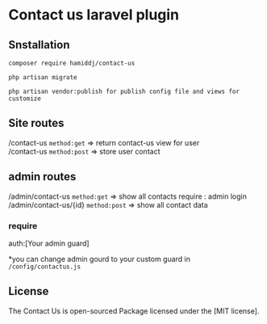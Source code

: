 # Contact us laravel plugin

## Snstallation

  `composer require hamiddj/contact-us` <br />
  
  `php artisan migrate` <br />
  
  `php artisan vendor:publish for publish config file and views for customize` <br />
  

## Site routes
  /contact-us  `method:get`       =>      return contact-us view for user <br />
  /contact-us  `method:post`      =>      store user contact <br />

## admin routes
  /admin/contact-us `method:get`       =>   show all contacts   require : admin login <br />
  /admin/contact-us/{id} `method:post` =>    show all contact data <br />
### require 

   auth:[Your admin guard]
  
   *you can change admin gourd to your custom guard in `/config/contactus.js` <br />
  
  
## License

The Contact Us is open-sourced Package licensed under the [MIT license].

